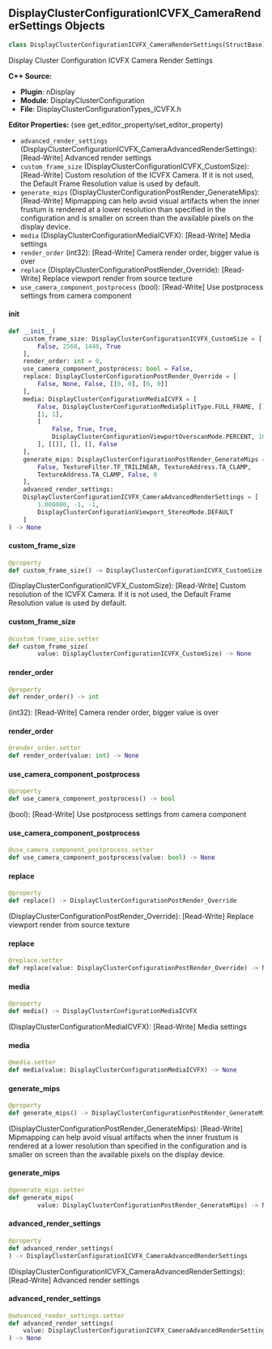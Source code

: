 ## DisplayClusterConfigurationICVFX_CameraRenderSettings Objects

```python
class DisplayClusterConfigurationICVFX_CameraRenderSettings(StructBase)
```

Display Cluster Configuration ICVFX Camera Render Settings

**C++ Source:**

- **Plugin**: nDisplay
- **Module**: DisplayClusterConfiguration
- **File**: DisplayClusterConfigurationTypes_ICVFX.h

**Editor Properties:** (see get_editor_property/set_editor_property)

- ``advanced_render_settings`` (DisplayClusterConfigurationICVFX_CameraAdvancedRenderSettings):  [Read-Write] Advanced render settings
- ``custom_frame_size`` (DisplayClusterConfigurationICVFX_CustomSize):  [Read-Write] Custom resolution of the ICVFX Camera. If it is not used, the Default Frame Resolution value is used by default.
- ``generate_mips`` (DisplayClusterConfigurationPostRender_GenerateMips):  [Read-Write] Mipmapping can help avoid visual artifacts when the inner frustum is rendered at a lower resolution than specified in the configuration and is smaller on screen than the available pixels on the display device.
- ``media`` (DisplayClusterConfigurationMediaICVFX):  [Read-Write] Media settings
- ``render_order`` (int32):  [Read-Write] Camera render order, bigger value is over
- ``replace`` (DisplayClusterConfigurationPostRender_Override):  [Read-Write] Replace viewport render from source texture
- ``use_camera_component_postprocess`` (bool):  [Read-Write] Use postprocess settings from camera component

<a id="unreal.DisplayClusterConfigurationICVFX_CameraRenderSettings.__init__"></a>

#### __init__

```python
def __init__(
    custom_frame_size: DisplayClusterConfigurationICVFX_CustomSize = [
        False, 2560, 1440, True
    ],
    render_order: int = 0,
    use_camera_component_postprocess: bool = False,
    replace: DisplayClusterConfigurationPostRender_Override = [
        False, None, False, [[0, 0], [0, 0]]
    ],
    media: DisplayClusterConfigurationMediaICVFX = [
        False, DisplayClusterConfigurationMediaSplitType.FULL_FRAME, [], [],
        [1, 1],
        [
            False, True, True,
            DisplayClusterConfigurationViewportOverscanMode.PERCENT, 10.000000
        ], [[]], [], [], False
    ],
    generate_mips: DisplayClusterConfigurationPostRender_GenerateMips = [
        False, TextureFilter.TF_TRILINEAR, TextureAddress.TA_CLAMP,
        TextureAddress.TA_CLAMP, False, 0
    ],
    advanced_render_settings:
    DisplayClusterConfigurationICVFX_CameraAdvancedRenderSettings = [
        1.000000, -1, -1,
        DisplayClusterConfigurationViewport_StereoMode.DEFAULT
    ]
) -> None
```

<a id="unreal.DisplayClusterConfigurationICVFX_CameraRenderSettings.custom_frame_size"></a>

#### custom_frame_size

```python
@property
def custom_frame_size() -> DisplayClusterConfigurationICVFX_CustomSize
```

(DisplayClusterConfigurationICVFX_CustomSize):  [Read-Write] Custom resolution of the ICVFX Camera. If it is not used, the Default Frame Resolution value is used by default.

<a id="unreal.DisplayClusterConfigurationICVFX_CameraRenderSettings.custom_frame_size"></a>

#### custom_frame_size

```python
@custom_frame_size.setter
def custom_frame_size(
        value: DisplayClusterConfigurationICVFX_CustomSize) -> None
```

<a id="unreal.DisplayClusterConfigurationICVFX_CameraRenderSettings.render_order"></a>

#### render_order

```python
@property
def render_order() -> int
```

(int32):  [Read-Write] Camera render order, bigger value is over

<a id="unreal.DisplayClusterConfigurationICVFX_CameraRenderSettings.render_order"></a>

#### render_order

```python
@render_order.setter
def render_order(value: int) -> None
```

<a id="unreal.DisplayClusterConfigurationICVFX_CameraRenderSettings.use_camera_component_postprocess"></a>

#### use_camera_component_postprocess

```python
@property
def use_camera_component_postprocess() -> bool
```

(bool):  [Read-Write] Use postprocess settings from camera component

<a id="unreal.DisplayClusterConfigurationICVFX_CameraRenderSettings.use_camera_component_postprocess"></a>

#### use_camera_component_postprocess

```python
@use_camera_component_postprocess.setter
def use_camera_component_postprocess(value: bool) -> None
```

<a id="unreal.DisplayClusterConfigurationICVFX_CameraRenderSettings.replace"></a>

#### replace

```python
@property
def replace() -> DisplayClusterConfigurationPostRender_Override
```

(DisplayClusterConfigurationPostRender_Override):  [Read-Write] Replace viewport render from source texture

<a id="unreal.DisplayClusterConfigurationICVFX_CameraRenderSettings.replace"></a>

#### replace

```python
@replace.setter
def replace(value: DisplayClusterConfigurationPostRender_Override) -> None
```

<a id="unreal.DisplayClusterConfigurationICVFX_CameraRenderSettings.media"></a>

#### media

```python
@property
def media() -> DisplayClusterConfigurationMediaICVFX
```

(DisplayClusterConfigurationMediaICVFX):  [Read-Write] Media settings

<a id="unreal.DisplayClusterConfigurationICVFX_CameraRenderSettings.media"></a>

#### media

```python
@media.setter
def media(value: DisplayClusterConfigurationMediaICVFX) -> None
```

<a id="unreal.DisplayClusterConfigurationICVFX_CameraRenderSettings.generate_mips"></a>

#### generate_mips

```python
@property
def generate_mips() -> DisplayClusterConfigurationPostRender_GenerateMips
```

(DisplayClusterConfigurationPostRender_GenerateMips):  [Read-Write] Mipmapping can help avoid visual artifacts when the inner frustum is rendered at a lower resolution than specified in the configuration and is smaller on screen than the available pixels on the display device.

<a id="unreal.DisplayClusterConfigurationICVFX_CameraRenderSettings.generate_mips"></a>

#### generate_mips

```python
@generate_mips.setter
def generate_mips(
        value: DisplayClusterConfigurationPostRender_GenerateMips) -> None
```

<a id="unreal.DisplayClusterConfigurationICVFX_CameraRenderSettings.advanced_render_settings"></a>

#### advanced_render_settings

```python
@property
def advanced_render_settings(
) -> DisplayClusterConfigurationICVFX_CameraAdvancedRenderSettings
```

(DisplayClusterConfigurationICVFX_CameraAdvancedRenderSettings):  [Read-Write] Advanced render settings

<a id="unreal.DisplayClusterConfigurationICVFX_CameraRenderSettings.advanced_render_settings"></a>

#### advanced_render_settings

```python
@advanced_render_settings.setter
def advanced_render_settings(
    value: DisplayClusterConfigurationICVFX_CameraAdvancedRenderSettings
) -> None
```

<a id="unreal.DisplayClusterConfigurationMediaICVFX"></a>